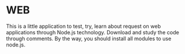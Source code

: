 # WEB
This is a little application to test, try, learn about request on web applications through Node.js technology.
Download and study the code through comments.
By the way, you should install all modules to use node.js.
